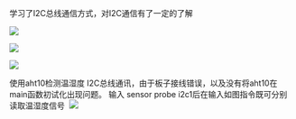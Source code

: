 
学习了I2C总线通信方式，对I2C通信有了一定的了解

![](file:///C:\Users\CHL\AppData\Local\Temp\msohtmlclip1\01\clip_image002.jpg)


![](file:///C:\Users\CHL\AppData\Local\Temp\msohtmlclip1\01\clip_image004.jpg)

![](file:///C:\Users\CHL\AppData\Local\Temp\msohtmlclip1\01\clip_image006.jpg)



使用aht10检测温湿度
I2C总线通讯，由于板子接线错误，以及没有将aht10在main函数初试化出现问题。
输入 sensor probe i2c1后在输入如图指令既可分别读取温湿度信号
 ![](file:///C:\Users\CHL\AppData\Local\Temp\msohtmlclip1\01\clip_image007.png)